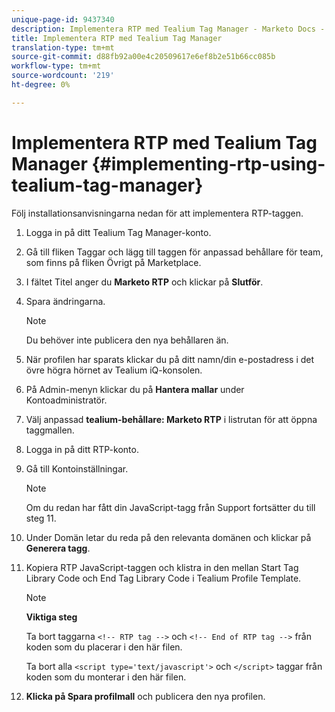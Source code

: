 ```yaml
---
unique-page-id: 9437340
description: Implementera RTP med Tealium Tag Manager - Marketo Docs - Produktdokumentation
title: Implementera RTP med Tealium Tag Manager
translation-type: tm+mt
source-git-commit: d88fb92a00e4c20509617e6ef8b2e51b66cc085b
workflow-type: tm+mt
source-wordcount: '219'
ht-degree: 0%

---
```



# Implementera RTP med Tealium Tag Manager {#implementing-rtp-using-tealium-tag-manager}

Följ installationsanvisningarna nedan för att implementera RTP-taggen.

1. Logga in på ditt Tealium Tag Manager-konto.
1. Gå till fliken Taggar och lägg till taggen för anpassad behållare för team, som finns på fliken Övrigt på Marketplace.
1. I fältet Titel anger du **Marketo RTP** och klickar på **Slutför**.
1. Spara ändringarna.

   >[!NOTE]
   >
   >Du behöver inte publicera den nya behållaren än.

1. När profilen har sparats klickar du på ditt namn/din e-postadress i det övre högra hörnet av Tealium iQ-konsolen.
1. På Admin-menyn klickar du på **Hantera mallar** under Kontoadministratör.
1. Välj anpassad **tealium-behållare: Marketo RTP** i listrutan för att öppna taggmallen.
1. Logga in på ditt RTP-konto.
1. Gå till Kontoinställningar.

   >[!NOTE]
   >
   >Om du redan har fått din JavaScript-tagg från Support fortsätter du till steg 11.

1. Under Domän letar du reda på den relevanta domänen och klickar på **Generera tagg**.
1. Kopiera RTP JavaScript-taggen och klistra in den mellan Start Tag Library Code och End Tag Library Code i Tealium Profile Template.

   >[!NOTE]
   >
   >**Viktiga steg**
   >
   >Ta bort taggarna `<!-- RTP tag -->` och `<!-- End of RTP tag -->` från koden som du placerar i den här filen.
   >
   >Ta bort alla `<script type='text/javascript'>` och `</script>` taggar från koden som du monterar i den här filen.

1. **Klicka på Spara profilmall** och publicera den nya profilen.

